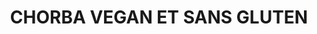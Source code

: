 ---
auteur: 'Résistances 2024 '
categories:
- Soupe
check: Non
checkAlwaysOk: false
cuisson: Oui
draft: false
ingredients:
  autres:
  - quantite: 12
    title: Eau
    unit: litre
  epices:
  - quantite: 30
    title: Paprika
    unit: grammes
  - quantite: 15
    title: Piment doux
    unit: grammes
  - quantite: 30
    title: Gingembre en poudre
    unit: grammes
  - quantite: 140
    title: Ras el hanout
    unit: grammes
  - quantite: 2
    title: Menthe
    unit: bottes
  - quantite: 3
    title: Coriandre fraîche
    unit: bottes
  - quantite: 550
    title: Concentré de tomate
    unit: grammes
  - quantite: 4
    title: Coulis de tomates
    unit: litre
  legumes:
  - quantite: 2
    title: Courgette
    unit: Kg
  - quantite: 500
    title: Céleri branche
    unit: grammes
  - quantite: 3
    title: Carotte
    unit: Kg
  - quantite: 2
    title: Oignon
    unit: Kg
  lof:
  - quantite: 400
    title: huile d'olive
    unit: ml
  sec:
  - quantite: 800
    title: Pâtes langues d'oiseaux sans gluten
    unit: grammes
  - quantite: 1.5
    title: Pois chiches
    unit: Kg
layout: recettes
plate: 40
preparation: "Eplucher et émincer les carottes et les courgettes. Emincer une branche\
  \ de céleri. Mettre le tout dans un saladier. Réserver. \n\nEplucher et émincer\
  \ grossièrement les oignons. \n\nDans une gamelle : verser un filet d'huile d'olive\
  \ et y faire cuire les oignons. Assaisonner avec le ras el hanout, le gingembre\
  \ en poudre, le paprika et le piment doux. \n\nDéposer les pois chiche, carottes,\
  \ les courgettes et le céleri dans la gamelle. Ajouter le concentré de tomates,\
  \ l'eau et le coulis de tomate. Assaisonner de sel et de poivre.\n\nPlonger une\
  \ demi botte entière de coriandre dans la cocotte. Remuer le tout. \n\nLaisser cuire\
  \ au moins 1h à frémissement. Ajouter les pâtes et laisser cuire quelques minutes\
  \ à frémissement"
preparation24h: Faire tremper les pois chiche la veille.
publishDate: 2024-06-14 21:50:00+00:00
quantite_desc: un bol d'environ 600ml par personne
regime:
- vegan
- sans-gluten
temperature: Chaud
title: CHORBA VEGAN ET SANS GLUTEN
type: plat
---
